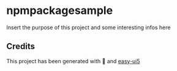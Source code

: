 # npmpackagesample

Insert the purpose of this project and some interesting infos here

## Credits

This project has been generated with 💙 and [easy-ui5](https://github.com/SAP)
